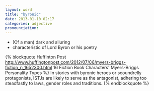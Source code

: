 ```yaml
---
layout: word
title: "byronic"
date: 2013-01-10 02:17
categories: adjective
pronounciation: 
---
```


* (Of a man) dark and alluring
* characteristic of Lord Byron or his poetry

<!-- more -->

{% blockquote Huffinton Post http://www.huffingtonpost.com/2012/07/06/myers-briggs-fiction_n_1652300.html 16 Fiction Book Characters' Myers-Briggs Personality Types %}
In stories with byronic heroes or scoundrelly protagonists, ISTJs are likely to serve as the antagonist, adhering too steadfastly to laws, gender roles and traditions.
{% endblockquote %}
